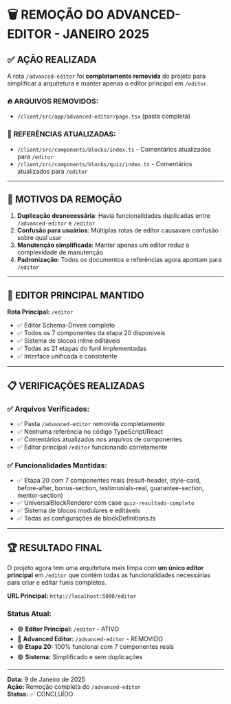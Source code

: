 # 🗑️ REMOÇÃO DO ADVANCED-EDITOR - JANEIRO 2025

## ✅ AÇÃO REALIZADA

A rota `/advanced-editor` foi **completamente removida** do projeto para simplificar a arquitetura e manter apenas o editor principal em `/editor`.

### 🔥 **ARQUIVOS REMOVIDOS:**
- `/client/src/app/advanced-editor/page.tsx` (pasta completa)

### 📝 **REFERÊNCIAS ATUALIZADAS:**
- `/client/src/components/blocks/index.ts` - Comentários atualizados para `/editor`
- `/client/src/components/blocks/quiz/index.ts` - Comentários atualizados para `/editor`

---

## 🎯 **MOTIVOS DA REMOÇÃO**

1. **Duplicação desnecessária**: Havia funcionalidades duplicadas entre `/advanced-editor` e `/editor`
2. **Confusão para usuários**: Múltiplas rotas de editor causavam confusão sobre qual usar
3. **Manutenção simplificada**: Manter apenas um editor reduz a complexidade de manutenção
4. **Padronização**: Todos os documentos e referências agora apontam para `/editor`

---

## 🚀 **EDITOR PRINCIPAL MANTIDO**

**Rota Principal:** `/editor`
- ✅ Editor Schema-Driven completo
- ✅ Todos os 7 componentes da etapa 20 disponíveis
- ✅ Sistema de blocos inline editáveis
- ✅ Todas as 21 etapas do funil implementadas
- ✅ Interface unificada e consistente

---

## 📋 **VERIFICAÇÕES REALIZADAS**

### ✅ **Arquivos Verificados:**
- ✅ Pasta `/advanced-editor` removida completamente
- ✅ Nenhuma referência no código TypeScript/React
- ✅ Comentários atualizados nos arquivos de componentes
- ✅ Editor principal `/editor` funcionando corretamente

### ✅ **Funcionalidades Mantidas:**
- ✅ Etapa 20 com 7 componentes reais (result-header, style-card, before-after, bonus-section, testimonials-real, guarantee-section, mentor-section)
- ✅ UniversalBlockRenderer com case `quiz-resultado-completo`
- ✅ Sistema de blocos modulares e editáveis
- ✅ Todas as configurações de blockDefinitions.ts

---

## 🏆 **RESULTADO FINAL**

O projeto agora tem uma arquitetura mais limpa com **um único editor principal** em `/editor` que contém todas as funcionalidades necessárias para criar e editar funis completos.

**URL Principal:** `http://localhost:5000/editor`

### **Status Atual:**
- 🟢 **Editor Principal:** `/editor` - ATIVO
- 🔴 **Advanced Editor:** `/advanced-editor` - REMOVIDO
- 🟢 **Etapa 20:** 100% funcional com 7 componentes reais
- 🟢 **Sistema:** Simplificado e sem duplicações

---

**Data:** 9 de Janeiro de 2025  
**Ação:** Remoção completa do `/advanced-editor`  
**Status:** ✅ CONCLUÍDO
